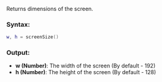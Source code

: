 Returns dimensions of the screen.

### Syntax:
```Lua
w, h = screenSize()
```

### Output:

* **w (Number)**: The width of the screen (By default - 192)
* **h (Number)**: The height of the screen (By default - 128)